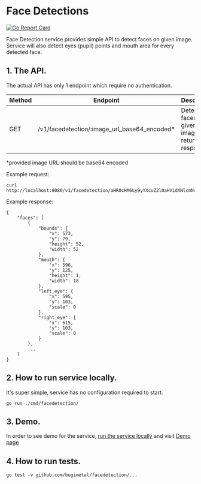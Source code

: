 Face Detections
======
[![Go Report Card](https://goreportcard.com/badge/github.com/bugimetal/facedetection)](https://goreportcard.com/report/github.com/bugimetal/facedetection)

Face Detection service provides simple API to detect faces on given image. 
Service will also detect eyes (pupil) points and mouth area for every detected face. 

## 1. The API.

The actual API has only 1 endpoint which require no authentication.

|Method|Endpoint                                     |Description                                           |
|------|---------------------------------------------|------------------------------------------------------|
|GET   |/v1/facedetection/:image_url_base64_encoded* |Detect faces on given image and returns json response |
*provided image URL should be base64 encoded

Example request:
```
curl http://localhost:8080/v1/facedetection/aHR0cHM6Ly9yYXcuZ2l0aHVidXNlcmNvbnRlbnQuY29tL2VzaW1vdi9waWdvL21hc3Rlci90ZXN0ZGF0YS9zYW1wbGUuanBn
```

Example response:
```
{
    "faces": [
        {
            "bounds": {
                "x": 573,
                "y": 79,
                "height": 52,
                "width": 52
            },
            "mouth": {
                "x": 596,
                "y": 125,
                "height": 1,
                "width": 18
            },
            "left_eye": {
                "x": 595,
                "y": 103,
                "scale": 0
            },
            "right_eye": {
                "x": 615,
                "y": 103,
                "scale": 0
            }
        },
        ...
    ]
}
```

## 2. How to run service locally.

It's super simple, service has no configuration required to start.

```
go run ./cmd/facedetection/
```

## 3. Demo.

In order to see demo for the service, [run the service locally](#2-how-to-run-service-locally) and visit [Demo page](http://localhost:8080/web/demo.html)

## 4. How to run tests.

`go test -v github.com/bugimetal/facedetection/...`